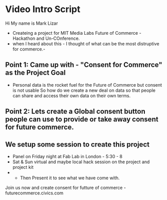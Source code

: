 
# Video Intro Script 


Hi My name is Mark Lizar
- Createing a project for MIT Media Labs Future of Commerce - Hackathon and Un-COnference. 
- when I heard about this - I thought of what can be the most distruptive for commerce.- 

## Point 1: Came up with -  "Consent for Commerce" as the Project Goal 

- Personal data  is the rocket fuel for the Future of Commerce but consent is not usable  So how do we create a new deal on data  so that people can share and access their own data on their own terms.  

## Point 2:  Lets create a Global consent button people can use to provide or take away consent for future commerce. 

## We setup some session to create this project  
- Panel on Friday night at Fab Lab in London - 5:30 - 8 
- Sat & Sun virtual and maybe local hack session on the project and project kit
- - Then Present it to see what we have come with. 

Join us now and create consent for futture of commerce -  futurecommerce.civics.com  


